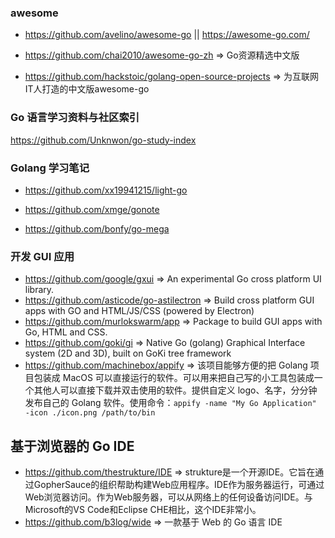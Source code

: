 ### awesome

* https://github.com/avelino/awesome-go || https://awesome-go.com/

* https://github.com/chai2010/awesome-go-zh => Go资源精选中文版

* https://github.com/hackstoic/golang-open-source-projects => 为互联网IT人打造的中文版awesome-go

### Go 语言学习资料与社区索引

https://github.com/Unknwon/go-study-index

### Golang 学习笔记

* https://github.com/xx19941215/light-go

* https://github.com/xmge/gonote

* https://github.com/bonfy/go-mega

### 开发 GUI 应用
* https://github.com/google/gxui => An experimental Go cross platform UI library.
* https://github.com/asticode/go-astilectron => Build cross platform GUI apps with GO and HTML/JS/CSS (powered by Electron)
* https://github.com/murlokswarm/app => Package to build GUI apps with Go, HTML and CSS.
* https://github.com/goki/gi => Native Go (golang) Graphical Interface system (2D and 3D), built on GoKi tree framework
* https://github.com/machinebox/appify => 该项目能够方便的把 Golang 项目包装成 MacOS 可以直接运行的软件。可以用来把自己写的小工具包装成一个其他人可以直接下载并双击使用的软件。提供自定义 logo、名字，分分钟发布自己的 Golang 软件。使用命令：`appify -name "My Go Application" -icon ./icon.png /path/to/bin`

## 基于浏览器的 Go IDE
* https://github.com/thestrukture/IDE => strukture是一个开源IDE。它旨在通过GopherSauce的组织帮助构建Web应用程序。IDE作为服务器运行，可通过Web浏览器访问。作为Web服务器，可以从网络上的任何设备访问IDE。与Microsoft的VS Code和Eclipse CHE相比，这个IDE非常小。
* https://github.com/b3log/wide => 一款基于 Web 的 Go 语言 IDE